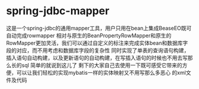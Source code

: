 # spring-jdbc-mapper
这是一个spring-jdbc的通用mapper工具，用户只用在bean上集成BeaseEO既可自动完成rowmapper   相对与原生的BeanPropertyRowMapper和原生的RowMapper更加灵活，我们可以通过自定义的标注来完成实体bean和数据库字段的对应，而不用考虑和数据库字段的复杂性
同时实现了单表的查询语句构建，插入语句自动构建，以及更新语句的自动构建，在写插入语句的时候也不用去写那么长的sql   简单的就说到这儿了  剩下的大家自己去使用一下既可感受它带来的方便，可以让我们轻松的实现mybatis一样的实体映射又不用写那么多恶心
的xml文件及代码

